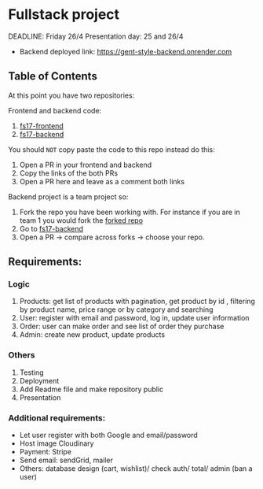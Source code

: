 # Fullstack project

DEADLINE: Friday 26/4
Presentation day: 25 and 26/4

- Backend deployed link: https://gent-style-backend.onrender.com

## Table of Contents

At this point you have two repositories:

Frontend and backend code:

1. [fs17-frontend](https://github.com/Integrify-Finland/fs17-Frontend-project)
2. [fs17-backend](https://github.com/Integrify-Finland/fs17-backend)

You should `NOT` copy paste the code to this repo instead do this:

1. Open a PR in your frontend and backend
2. Copy the links of the both PRs
3. Open a PR here and leave as a comment both links

Backend project is a team project so:

1. Fork the repo you have been working with. For instance if you are in team 1 you would fork the [forked repo](https://github.com/daniloccangucu/fs17-backend/tree/danilo)
2. Go to [fs17-backend](https://github.com/Integrify-Finland/fs17-backend)
3. Open a PR -> compare across forks -> choose your repo.

## Requirements:

### Logic

1. Products: get list of products with pagination, get product by id , filtering by product name, price range or by category and searching
2. User: register with email and password, log in, update user information
3. Order: user can make order and see list of order they purchase
4. Admin: create new product, update products

### Others

1. Testing
2. Deployment
3. Add Readme file and make repository public
4. Presentation

### Additional requirements:

- Let user register with both Google and email/password
- Host image Cloudinary
- Payment: Stripe
- Send email: sendGrid, mailer
- Others: database design (cart, wishlist)/ check auth/ total/ admin (ban a user)
